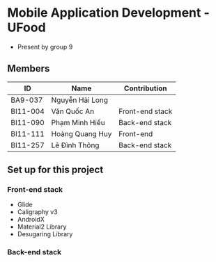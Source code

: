 # Mobile Application Development - UFood
- Present by group 9
## Members
| ID | Name | Contribution |
| - | - | - |
| BA9-037 | Nguyễn Hải Long | |
| BI11-004 | Văn Quốc An | Front-end stack |
| BI11-090 | Phạm Minh Hiếu | Back-end stack |
| BI11-111 | Hoàng Quang Huy | Front-end |
| BI11-257 | Lê Đình Thông | Back-end stack |
## Set up for this project
### Front-end stack
- Glide
- Caligraphy v3
- AndroidX
- Material2 Library
- Desugaring Library
### Back-end stack
